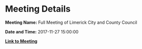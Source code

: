 # Meeting Details

**Meeting Name:** Full Meeting of Limerick City and County Council

**Date and Time:** 2017-11-27 15:00:00

**[Link to Meeting](https://www.limerick.ie/council/whats-on/full-meeting-limerick-city-and-county-council-2)**

